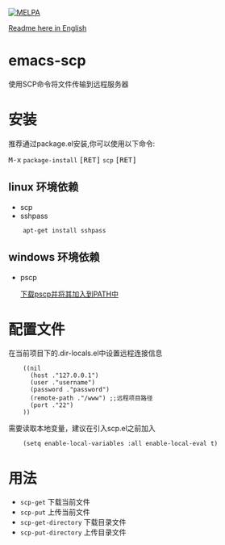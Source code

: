 [![MELPA](https://melpa.org/packages/scp-badge.svg)](https://melpa.org/#/scp)

[Readme here in English](README-en.md)  

# emacs-scp<a id="sec-1" name="sec-1"></a>

使用SCP命令将文件传输到远程服务器  

# 安装<a id="sec-2" name="sec-2"></a>

推荐通过package.el安装,你可以使用以下命令:

<kbd>M-x</kbd> `package-install` <kbd>[RET]</kbd> `scp` <kbd>[RET]</kbd>

## linux 环境依赖<a id="sec-2-1" name="sec-2-1"></a>

-   scp
-   sshpass

``` shell
    apt-get install sshpass
```

## windows 环境依赖<a id="sec-2-2" name="sec-2-2"></a>

-   pscp

	[下载pscp并将其加入到PATH中](https://www.chiark.greenend.org.uk/~sgtatham/putty/latest.html)  

# 配置文件<a id="sec-3" name="sec-3"></a>

在当前项目下的.dir-locals.el中设置远程连接信息  

``` emacs-lisp
    ((nil
      (host ."127.0.0.1")
      (user ."username")
      (password ."password")
      (remote-path ."/www") ;;远程项目路径
      (port ."22")
    ))

```
需要读取本地变量，建议在引入scp.el之前加入  

``` emacs-lisp
    (setq enable-local-variables :all enable-local-eval t)
```
# 用法<a id="sec-4" name="sec-4"></a>

-   `scp-get` 下载当前文件
-   `scp-put` 上传当前文件
-   `scp-get-directory` 下载目录文件
-   `scp-put-directory` 上传目录文件

